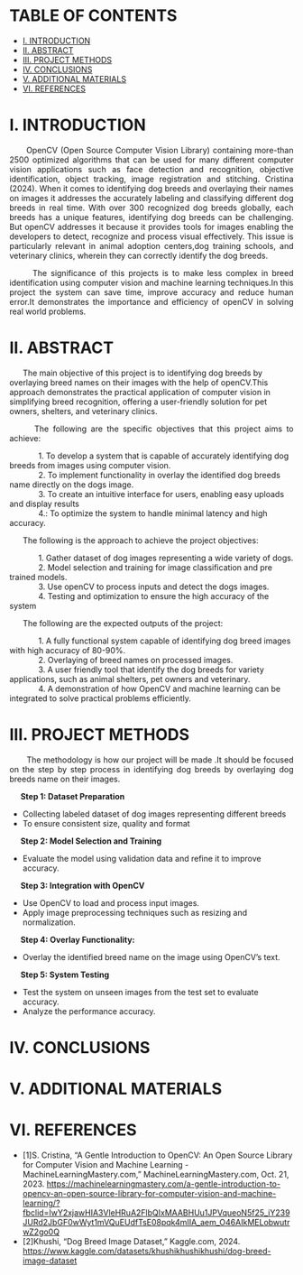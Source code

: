 # TABLE OF CONTENTS
  * [I. INTRODUCTION](#i-introduction)
  * [II. ABSTRACT](#ii-abstract)
  * [III. PROJECT METHODS](#iii-projectmethods)
  * [IV. CONCLUSIONS](#iv-conclusions)
  * [V. ADDITIONAL MATERIALS](#v-additionalmaterials)
  * [VI. REFERENCES](#-references)


# I. INTRODUCTION

<p align="justify"> 
 &nbsp;&nbsp;&nbsp;&nbsp;&nbsp;&nbsp;OpenCV (Open Source Computer Vision Library) containing more-than 2500 optimized algorithms that can be used for many different computer vision applications such as face detection and recognition, objective identification, object tracking, image registration and stitching. Cristina (2024). When it comes to identifying dog breeds and overlaying their names on images it addresses the accurately labeling and classifying different dog breeds in real time. With over 300 recognized dog breeds globally, each  breeds has a unique features, identifying dog breeds can be challenging.  But openCV addresses it because it provides tools for images enabling the developers to detect, recognize and process visual effectively. This issue is particularly relevant  in animal adoption centers,dog training schools, and veterinary clinics, wherein they can correctly identify the dog breeds. <br>

<p align="justify"> 
&nbsp;&nbsp;&nbsp;&nbsp;&nbsp;&nbsp;The significance of this projects is to make less complex in breed identification using computer vision and machine learning techniques.In this project the system can save time, improve accuracy and reduce human error.It demonstrates the importance and efficiency of openCV in solving real world problems.<br>

# II. ABSTRACT

<p align="justify"> 

 &nbsp;&nbsp;&nbsp;&nbsp;&nbsp;&nbsp;The main objective of this project is to identifying dog breeds by overlaying breed names on their images with the help of openCV.This approach demonstrates the practical application of computer vision in simplifying breed recognition, offering a user-friendly solution for pet owners, shelters, and veterinary clinics. <br>
 
<p align="justify">
&nbsp;&nbsp;&nbsp;&nbsp;&nbsp;&nbsp;The following are the specific objectives that this project aims to achieve: <br>

&nbsp;&nbsp;&nbsp;&nbsp;&nbsp;&nbsp;&nbsp;&nbsp;&nbsp;&nbsp;&nbsp;&nbsp; 1. To develop a system that is capable of accurately  identifying dog breeds from images using computer vision. <br>
&nbsp;&nbsp;&nbsp;&nbsp;&nbsp;&nbsp;&nbsp;&nbsp;&nbsp;&nbsp;&nbsp;&nbsp; 2. To implement functionality in overlay the identified dog breeds name directly on the dogs image.<br>
&nbsp;&nbsp;&nbsp;&nbsp;&nbsp;&nbsp;&nbsp;&nbsp;&nbsp;&nbsp;&nbsp;&nbsp; 3. To create an intuitive  interface for users, enabling easy uploads and display results<br>
&nbsp;&nbsp;&nbsp;&nbsp;&nbsp;&nbsp;&nbsp;&nbsp;&nbsp;&nbsp;&nbsp;&nbsp; 4.: To optimize the system to handle minimal latency and high accuracy.<br>

<p align="justify">
&nbsp;&nbsp;&nbsp;&nbsp;&nbsp;&nbsp;The following is the approach to achieve the project objectives: <br>

&nbsp;&nbsp;&nbsp;&nbsp;&nbsp;&nbsp;&nbsp;&nbsp;&nbsp;&nbsp;&nbsp;&nbsp; 1. Gather dataset of dog images  representing  a wide variety of dogs.<br>
&nbsp;&nbsp;&nbsp;&nbsp;&nbsp;&nbsp;&nbsp;&nbsp;&nbsp;&nbsp;&nbsp;&nbsp; 2. Model selection and training for image classification and pre trained models.<br>
&nbsp;&nbsp;&nbsp;&nbsp;&nbsp;&nbsp;&nbsp;&nbsp;&nbsp;&nbsp;&nbsp;&nbsp; 3. Use openCV to process inputs and detect the dogs images.<br>
&nbsp;&nbsp;&nbsp;&nbsp;&nbsp;&nbsp;&nbsp;&nbsp;&nbsp;&nbsp;&nbsp;&nbsp; 4. Testing and optimization to ensure the high accuracy of the system<br>

<p align="justify">
&nbsp;&nbsp;&nbsp;&nbsp;&nbsp;&nbsp;The following are the expected outputs of the project:<br>
  
&nbsp;&nbsp;&nbsp;&nbsp;&nbsp;&nbsp;&nbsp;&nbsp;&nbsp;&nbsp;&nbsp;&nbsp; 1. A fully functional system capable of identifying dog breed images with high accuracy of 80-90%.<br>
&nbsp;&nbsp;&nbsp;&nbsp;&nbsp;&nbsp;&nbsp;&nbsp;&nbsp;&nbsp;&nbsp;&nbsp; 2. Overlaying of breed names on processed images.<br>
&nbsp;&nbsp;&nbsp;&nbsp;&nbsp;&nbsp;&nbsp;&nbsp;&nbsp;&nbsp;&nbsp;&nbsp; 3. A user friendly tool that identify the dog breeds for variety applications, such as animal shelters, pet owners and veterinary.<br>
&nbsp;&nbsp;&nbsp;&nbsp;&nbsp;&nbsp;&nbsp;&nbsp;&nbsp;&nbsp;&nbsp;&nbsp; 4. A demonstration of how OpenCV and machine learning can be integrated to solve practical problems efficiently.<br>

# III. PROJECT METHODS

<p align="justify">
&nbsp;&nbsp;&nbsp;&nbsp;&nbsp;&nbsp;	The methodology  is how our project will be made .It should be focused on the step by step process in identifying dog breeds by overlaying dog breeds name on their images. <br>

&nbsp;&nbsp;&nbsp;&nbsp; **Step 1: Dataset Preparation**
+ Collecting labeled dataset of dog images representing different breeds
+ To ensure consistent size, quality and format <br>

&nbsp;&nbsp;&nbsp;&nbsp; **Step 2: Model Selection and Training**
+ Evaluate the model using validation data and refine it to improve accuracy. <br>

&nbsp;&nbsp;&nbsp;&nbsp; **Step 3: Integration with OpenCV**
+ Use OpenCV to load and process input images.
+ Apply image preprocessing techniques such as resizing and normalization.<br>

&nbsp;&nbsp;&nbsp;&nbsp; **Step 4: Overlay Functionality:**
+ Overlay the identified breed name on the image using OpenCV’s text. <br>

&nbsp;&nbsp;&nbsp;&nbsp; **Step 5: System Testing**
+ Test the system on unseen images from the test set to evaluate accuracy.
+ Analyze the performance accuracy. <br>

# IV. CONCLUSIONS
# V. ADDITIONAL MATERIALS
# VI. REFERENCES

<p align="justify">
 
+ [1]S. Cristina, “A Gentle Introduction to OpenCV: An Open Source Library for Computer Vision and Machine Learning - MachineLearningMastery.com,” MachineLearningMastery.com, Oct. 21, 2023. https://machinelearningmastery.com/a-gentle-introduction-to-opencv-an-open-source-library-for-computer-vision-and-machine-learning/?fbclid=IwY2xjawHIA3VleHRuA2FlbQIxMAABHUu1JPVqueoN5f25_iY239JURd2JbGF0wWyt1mVQuEUdfTsE08pqk4mIIA_aem_O46AIkMELobwutrwZ2go0Q
+ [2]Khushi, “Dog Breed Image Dataset,” Kaggle.com, 2024. https://www.kaggle.com/datasets/khushikhushikhushi/dog-breed-image-dataset
‌
‌


 

